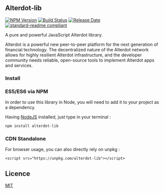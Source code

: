 ## Alterdot-lib

[![NPM Version](https://img.shields.io/npm/v/alterdot-lib)](https://www.npmjs.com/package/alterdot-lib)
[![Build Status](https://github.com/Alterdot/alterdot-lib/actions/workflows/test_and_release.yml/badge.svg)](https://github.com/Alterdot/alterdot-lib/actions/workflows/test_and_release.yml)
[![Release Date](https://img.shields.io/github/release-date/Alterdot/alterdot-lib)](https://github.com/Alterdot/alterdot-lib/releases/latest)
[![standard-readme compliant](https://img.shields.io/badge/readme%20style-standard-brightgreen)](https://github.com/RichardLitt/standard-readme)

A pure and powerful JavaScript Alterdot library.

Alterdot is a powerful new peer-to-peer platform for the next generation of financial technology. The decentralized nature of the Alterdot network allows for highly resilient Alterdot infrastructure, and the developer community needs reliable, open-source tools to implement Alterdot apps and services.

### Install

### ES5/ES6 via NPM

In order to use this library in Node, you will need to add it to your project as a dependency.

Having [NodeJS](https://nodejs.org/) installed, just type in your terminal :

```sh
npm install alterdot-lib
```

### CDN Standalone

For browser usage, you can also directly rely on unpkg :

```
<script src="https://unpkg.com/alterdot-lib"></script>
```

## Licence

[MIT](https://github.com/Alterdot/alterdot-lib/blob/master/LICENSE)

